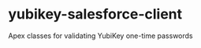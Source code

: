 yubikey-salesforce-client
=========================

Apex classes for validating YubiKey one-time passwords
